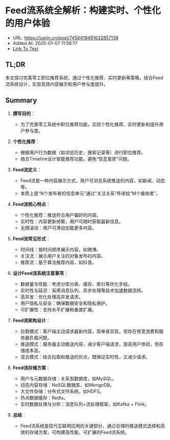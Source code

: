 # Feed流系统全解析：构建实时、个性化的用户体验
- URL: https://juejin.cn/post/7456419491632857138
- Added At: 2025-01-07 11:56:17
- [Link To Text](2025-01-07-feed流系统全解析：构建实时、个性化的用户体验_raw.md)

## TL;DR
本文探讨完善零工职位推荐系统，通过个性化推荐、实时更新等策略，结合Feed流系统设计，实现高效内容展示和用户参与度提升。

## Summary
1. **撰写目的**：
   - 为了完善零工系统中职位推荐功能，实现个性化推荐、实时更新和提升用户参与度。

2. **个性化推荐**：
   - 根据用户行为数据（如浏览历史、搜索记录等）进行职位推荐。
   - 结合Timeline设计智能推荐功能，避免“信息茧房”问题。

3. **Feed流定义**：
   - Feed流是一种内容展示方式，用户可浏览系统推送的内容，如新闻、动态等。
   - 本质上是“N个发布者的信息单元”通过“关注关系”传递给“M个接收者”。

4. **Feed流核心特点**：
   - 个性化推荐：推送符合用户偏好的内容。
   - 实时性：内容更新频繁，用户可随时获取最新信息。
   - 无限滚动：用户可滑动加载更多内容。

5. **Feed流常见形式**：
   - 时间线：按时间顺序展示内容，如微博。
   - 关注流：展示用户关注的对象发布的内容。
   - 推荐流：基于算法推荐内容，如抖音。

6. **设计Feed流系统注意事项**：
   - 数据量与性能：考虑分库分表、缓存、索引等优化手段。
   - 实时性与延迟：采用消息队列、异步处理等技术加速数据流转。
   - 高并发：优化处理高并发请求。
   - 用户隐私与安全：确保数据安全和隐私保护。
   - 可扩展性：支持水平扩展和垂直扩展。

7. **Feed流架构设计**：
   - 拉取模式：客户端主动请求最新内容，简单易实现，但存在带宽浪费和服务器负载问题。
   - 推送模式：服务器主动推送内容，减少客户端请求，提高用户体验，但存储成本高。
   - 混合模式：结合拉取和推送的优点，既保证实时性，又减少请求。

8. **Feed流存储方案**：
   - 用户与元数据存储：关系型数据库，如MySQL。
   - 动态内容存储：NoSQL数据库，如MongoDB。
   - 大文件存储：分布式文件系统，如HDFS。
   - 热点数据缓存：Redis。
   - 实时数据处理与分析：消息队列+流处理框架，如Kafka + Flink。

9. **总结**：
   - Feed流系统是现代互联网应用的关键部分，通过合理的推送模式选择和高效的存储方案，可构建高性能、可扩展的Feed流系统。
